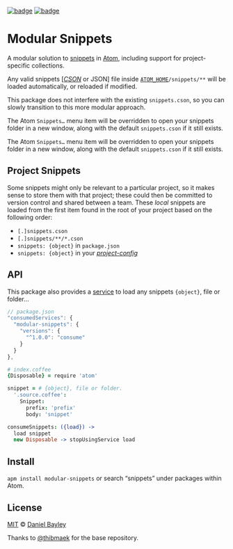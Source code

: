 [![badge][apm]][package]
[![badge][chat]][#slack]

Modular Snippets
================
A modular solution to [snippets] in [Atom], including support for project-specific collections.

Any valid snippets [_[CSON]_ or JSON] file inside [`ATOM_HOME`]`/snippets/**` will be loaded automatically, or reloaded if modified.

This package does not interfere with the existing `snippets.cson`, so you can slowly transition to this more modular approach.

The Atom `Snippets…` menu item will be overridden to open your snippets folder in a new window, along with the default `snippets.cson` if it still exists.

The Atom `Snippets…` menu item will be overridden to open your snippets folder in a new window, along with the default `snippets.cson` if it still exists.

Project Snippets
----------------
Some snippets might only be relevant to a particular project, so it makes sense to store them with that project; these could then be committed to version control and shared between a team. These _local_ snippets are loaded from the first item found in the root of your project based on the following order:

* `[.]snippets.cson`
* `[.]snippets/**/*.cson`
* `snippets: {object}` in `package.json`
* `snippets: {object}` in your _[project-config]_

API
---
This package also provides a [service] to load any snippets `{object}`, file or folder…
~~~ js
// package.json
"consumedServices": {
  "modular-snippets": {
    "versions": {
      "^1.0.0": "consume"
    }
  }
},
~~~
~~~ coffee
# index.coffee
{Disposable} = require 'atom'

snippet = # {object}, file or folder.
  '.source.coffee':
    Snippet:
      prefix: 'prefix'
      body: 'snippet'

consumeSnippets: ({load}) ->
  load snippet
  new Disposable -> stopUsingService load
~~~

Install
-------
`apm install modular-snippets` or search “snippets” under packages within Atom.

License
-------
[MIT] © [Daniel Bayley]

Thanks to [@thibmaek] for the base repository.

[MIT]:              LICENSE.md
[Daniel Bayley]:    https://github.com/danielbayley
[atom]:             https://atom.io
[apm]:              https://img.shields.io/apm/v/modular-snippets.svg?style=flat-square
[package]:          https://atom.io/packages/modular-snippets
[chat]:             https://img.shields.io/badge/chat-atom.io%20slack-ff69b4.svg?style=flat-square
[#slack]:           https://atom-slack.herokuapp.com

[snippets]:         http://flight-manual.atom.io/using-atom/sections/snippets
[CSON]:             https://github.com/bevry/cson#what-is-cson
[`ATOM_HOME`]:      http://flight-manual.atom.io/using-atom/sections/basic-customization/#custom-home-location-with-an-environment-variable
[service]:          http://flight-manual.atom.io/behind-atom/sections/interacting-with-other-packages-via-services
[sync-settings]:    https://atom.io/packages/sync-settings
[project-config]:   https://github.com/danielbrodin/atom-project-manager/#local-settings-file
[gist]:             https://github.com/gist
[@thibmaek]:        https://atom.io/users/thibmaek
